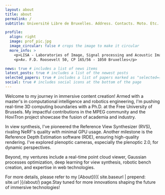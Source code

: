 ```yaml
---
layout: about
title: about
permalink: /
subtitle: Université Libre de Bruxelles. Address. Contacts. Moto. Etc.

profile:
  align: right
  image: prof_pic.jpg
  image_circular: false # crops the image to make it circular
  more_info: >
    <p>LISA - Laboratories of Image, Signal processing and Acoustic Image Research Unit</p>
    <p>Av. F.D. Roosevelt 50, CP 165/56 - 1050 Bruxelles</p>

news: true # includes a list of news items
latest_posts: true # includes a list of the newest posts
selected_papers: true # includes a list of papers marked as "selected={true}"
social: true # includes social icons at the bottom of the page
---
```


Welcome to my journey in immersive content creation! Armed with a master's in computational intelligence and robotics engineering, I'm pushing real-time 3D computing boundaries with a Ph.D. at the Free University of Brussels. My impactful contributions in the MPEG community and the HoviTron project showcase the fusion of academia and industry.

In view synthesis, I've pioneered the Reference View Synthesizer (RVS), rivaling NeRF's quality with minimal GPU usage. Another milestone is the Reference Depth Estimation software (RDE), ensuring high-quality rendering. I've explored plenoptic cameras, especially the plenoptic 2.0, for dynamic perspectives.

Beyond, my ventures include a real-time point cloud viewer, Gaussian processes optimization, deep learning for view synthesis, robotic bench creation, and expertise in web technologies.

For more details, please refer to my [About]({{ site.baseurl | prepend: site.url }}/about/) page.Stay tuned for more innovations shaping the future of immersive technologies!
